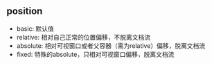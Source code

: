 ## position

- basic: 默认值
- relative: 相对自己正常的位置偏移，不脱离文档流
- absolute: 相对可视窗口或者父容器（需为relative）偏移，脱离文档流
- fixed: 特殊的absolute，只相对可视窗口偏移，脱离文档流

